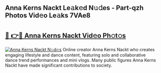 ## Anna Kerns Nackt Le𝚊k𝚎d N𝚞𝚍es - Part-qzh Photos Vid𝚎o Le𝚊ks 7VAe8

# <h2><a href="http://fb8l8vm.evod.top/?m=Anna+Kerns+Nackt">🔗 👉🔴 Anna Kerns Nackt Vid𝚎o Ph𝚘t𝚘s</a></h2>

[![Anna Kerns Nackt N𝚞d𝚎s](https://i.imgur.com/8V9OHl7.gif)](http://fb8l8vm.evod.top/?m=Anna+Kerns+Nackt)
Online creator Anna Kerns Nackt who creates engaging lifestyle and dance content, featuring solo and collaborative dance trend performances and mini vlogs. Many public figures Anna Kerns Nackt have made significant contributions to society. 
